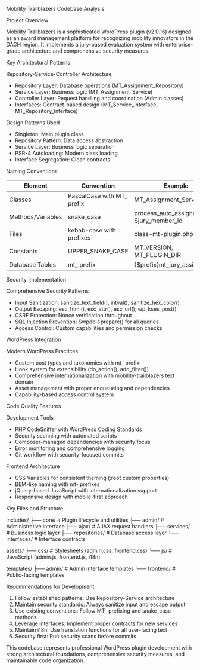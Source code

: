  Mobility Trailblazers Codebase Analysis

  Project Overview

  Mobility Trailblazers is a sophisticated WordPress plugin (v2.0.16) designed as an award management platform for
  recognizing mobility innovators in the DACH region. It implements a jury-based evaluation system with
  enterprise-grade architecture and comprehensive security measures.

  Key Architectural Patterns

  Repository-Service-Controller Architecture

  - Repository Layer: Database operations (MT_Assignment_Repository)
  - Service Layer: Business logic (MT_Assignment_Service)
  - Controller Layer: Request handling and coordination (Admin classes)
  - Interfaces: Contract-based design (MT_Service_Interface, MT_Repository_Interface)

  Design Patterns Used

  - Singleton: Main plugin class
  - Repository Pattern: Data access abstraction
  - Service Layer: Business logic separation
  - PSR-4 Autoloading: Modern class loading
  - Interface Segregation: Clean contracts

  Naming Conventions

  | Element           | Convention                 | Example                                    |
  |-------------------|----------------------------|--------------------------------------------|
  | Classes           | PascalCase with MT_ prefix | MT_Assignment_Service                      |
  | Methods/Variables | snake_case                 | process_auto_assignment(), $jury_member_id |
  | Files             | kebab-case with prefixes   | class-mt-plugin.php                        |
  | Constants         | UPPER_SNAKE_CASE           | MT_VERSION, MT_PLUGIN_DIR                  |
  | Database Tables   | mt_ prefix                 | {$prefix}mt_jury_assignments               |

  Security Implementation

  Comprehensive Security Patterns

  - Input Sanitization: sanitize_text_field(), intval(), sanitize_hex_color()
  - Output Escaping: esc_html(), esc_attr(), esc_url(), wp_kses_post()
  - CSRF Protection: Nonce verification throughout
  - SQL Injection Prevention: $wpdb->prepare() for all queries
  - Access Control: Custom capabilities and permission checks

  WordPress Integration

  Modern WordPress Practices

  - Custom post types and taxonomies with mt_ prefix
  - Hook system for extensibility (do_action(), add_filter())
  - Comprehensive internationalization with mobility-trailblazers text domain
  - Asset management with proper enqueueing and dependencies
  - Capability-based access control system

  Code Quality Features

  Development Tools

  - PHP CodeSniffer with WordPress Coding Standards
  - Security scanning with automated scripts
  - Composer-managed dependencies with security focus
  - Error monitoring and comprehensive logging
  - Git workflow with security-focused commits

  Frontend Architecture

  - CSS Variables for consistent theming (:root custom properties)
  - BEM-like naming with mt- prefixes
  - jQuery-based JavaScript with internationalization support
  - Responsive design with mobile-first approach

  Key Files and Structure

  includes/
  ├── core/           # Plugin lifecycle and utilities
  ├── admin/          # Administrative interface
  ├── ajax/           # AJAX request handlers
  ├── services/       # Business logic layer
  ├── repositories/   # Database access layer
  └── interfaces/     # Interface contracts

  assets/
  ├── css/            # Stylesheets (admin.css, frontend.css)
  └── js/             # JavaScript (admin.js, frontend.js, i18n)

  templates/
  ├── admin/          # Admin interface templates
  └── frontend/       # Public-facing templates

  Recommendations for Development

  1. Follow established patterns: Use Repository-Service architecture
  2. Maintain security standards: Always sanitize input and escape output
  3. Use existing conventions: Follow MT_ prefixing and snake_case methods
  4. Leverage interfaces: Implement proper contracts for new services
  5. Maintain i18n: Use translation functions for all user-facing text
  6. Security first: Run security scans before commits

  This codebase represents professional WordPress plugin development with strong architectural foundations,
  comprehensive security measures, and maintainable code organization.